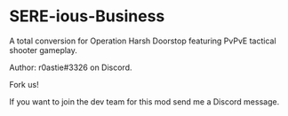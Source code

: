 # SERE-ious-Business
A total conversion for Operation Harsh Doorstop featuring PvPvE tactical shooter gameplay.

Author: r0astie#3326 on Discord.

Fork us!

If you want to join the dev team for this mod send me a Discord message.
